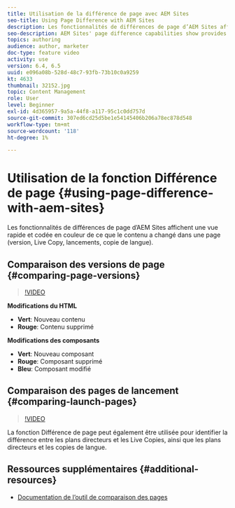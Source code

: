 ```yaml
---
title: Utilisation de la différence de page avec AEM Sites
seo-title: Using Page Difference with AEM Sites
description: Les fonctionnalités de différences de page d’AEM Sites affichent une vue rapide et codée en couleur de ce que le contenu a changé dans une page (version, Live Copy, lancements, copie de langue).
seo-description: AEM Sites' page difference capabilities show provides a quick, color-coded view of what content has changed in a page (version, live copy, launches, language copy).
topics: authoring
audience: author, marketer
doc-type: feature video
activity: use
version: 6.4, 6.5
uuid: e096a08b-528d-48c7-93fb-73b10c0a9259
kt: 4633
thumbnail: 32152.jpg
topic: Content Management
role: User
level: Beginner
exl-id: 4d365957-9a5a-44f8-a117-95c1c0dd757d
source-git-commit: 307ed6cd25d5be1e54145406b206a78ec878d548
workflow-type: tm+mt
source-wordcount: '118'
ht-degree: 1%

---
```


# Utilisation de la fonction Différence de page {#using-page-difference-with-aem-sites}

Les fonctionnalités de différences de page d’AEM Sites affichent une vue rapide et codée en couleur de ce que le contenu a changé dans une page (version, Live Copy, lancements, copie de langue).

## Comparaison des versions de page {#comparing-page-versions}

>[!VIDEO](https://video.tv.adobe.com/v/32152?quality=9&learn=on)

**Modifications du HTML**

* **Vert**: Nouveau contenu
* **Rouge**: Contenu supprimé

**Modifications des composants**

* **Vert**: Nouveau composant
* **Rouge**: Composant supprimé
* **Bleu**: Composant modifié

## Comparaison des pages de lancement {#comparing-launch-pages}

>[!VIDEO](https://video.tv.adobe.com/v/17746/?quality=9&learn=on)

La fonction Différence de page peut également être utilisée pour identifier la différence entre les plans directeurs et les Live Copies, ainsi que les plans directeurs et les copies de langue.

## Ressources supplémentaires {#additional-resources}

* [Documentation de l’outil de comparaison des pages](https://experienceleague.adobe.com/docs/experience-manager-65/authoring/siteandpage/page-diff.html)
